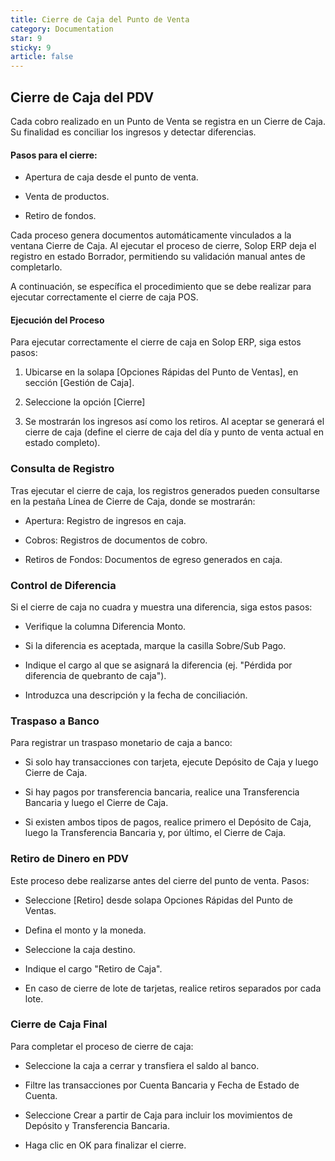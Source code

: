 ```yaml
---
title: Cierre de Caja del Punto de Venta
category: Documentation
star: 9
sticky: 9
article: false
---
```


## Cierre de Caja del PDV

Cada cobro realizado en un Punto de Venta se registra en un Cierre de Caja. Su finalidad es conciliar los ingresos y detectar diferencias.

#### Pasos para el cierre:

* Apertura de caja desde el punto de venta.

* Venta de productos.

* Retiro de fondos.

Cada proceso genera documentos automáticamente vinculados a la ventana Cierre de Caja. Al ejecutar el proceso de cierre, Solop ERP deja el registro en estado Borrador, permitiendo su validación manual antes de completarlo.

A continuación, se específica el procedimiento que se debe realizar para ejecutar correctamente el cierre de caja POS.

#### Ejecución del Proceso

Para ejecutar correctamente el cierre de caja en Solop ERP, siga estos pasos:

1. Ubicarse en la solapa [Opciones Rápidas del Punto de Ventas], en sección [Gestión de Caja].

2. Seleccione la opción [Cierre]

3. Se mostrarán los ingresos así como los retiros. Al aceptar se generará el cierre de caja (define el cierre de caja del día y punto de venta actual en estado completo).

### Consulta de Registro

Tras ejecutar el cierre de caja, los registros generados pueden consultarse en la pestaña Línea de Cierre de Caja, donde se mostrarán:

* Apertura: Registro de ingresos en caja.

* Cobros: Registros de documentos de cobro.

* Retiros de Fondos: Documentos de egreso generados en caja.

### Control de Diferencia

Si el cierre de caja no cuadra y muestra una diferencia, siga estos pasos:

* Verifique la columna Diferencia Monto.

* Si la diferencia es aceptada, marque la casilla Sobre/Sub Pago.

* Indique el cargo al que se asignará la diferencia (ej. "Pérdida por diferencia de quebranto de caja").

* Introduzca una descripción y la fecha de conciliación.

### Traspaso a Banco

Para registrar un traspaso monetario de caja a banco:

* Si solo hay transacciones con tarjeta, ejecute Depósito de Caja y luego Cierre de Caja.

* Si hay pagos por transferencia bancaria, realice una Transferencia Bancaria y luego el Cierre de Caja.

* Si existen ambos tipos de pagos, realice primero el Depósito de Caja, luego la Transferencia Bancaria y, por último, el Cierre de Caja.

### Retiro de Dinero en PDV

Este proceso debe realizarse antes del cierre del punto de venta. Pasos:

* Seleccione [Retiro] desde solapa Opciones Rápidas del Punto de Ventas.

* Defina el monto y la moneda.

* Seleccione la caja destino.

* Indique el cargo "Retiro de Caja".

* En caso de cierre de lote de tarjetas, realice retiros separados por cada lote.

### Cierre de Caja Final

Para completar el proceso de cierre de caja:

* Seleccione la caja a cerrar y transfiera el saldo al banco.

* Filtre las transacciones por Cuenta Bancaria y Fecha de Estado de Cuenta.

* Seleccione Crear a partir de Caja para incluir los movimientos de Depósito y Transferencia Bancaria.

* Haga clic en OK para finalizar el cierre.